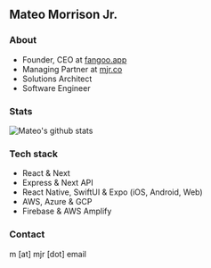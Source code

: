 ## Mateo Morrison Jr.
### About
- Founder, CEO at [fangoo.app](https://fangoo.app)
- Managing Partner at [mjr.co](https://morrisonjr.com)
- Solutions Architect
- Software Engineer
### Stats
![Mateo's github stats](https://github-readme-stats.vercel.app/api?username=mateomorrison&count_private=true&show_icons=true&theme=radical)
### Tech stack
- React & Next
- Express & Next API
- React Native, SwiftUI & Expo (iOS, Android, Web)
- AWS, Azure & GCP
- Firebase & AWS Amplify
### Contact
m [at] mjr [dot] email
